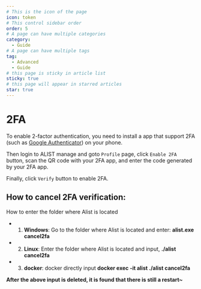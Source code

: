 ```yaml
---
# This is the icon of the page
icon: token
# This control sidebar order
order: 5
# A page can have multiple categories
category:
  - Guide
# A page can have multiple tags
tag:
  - Advanced
  - Guide
# this page is sticky in article list
sticky: true
# this page will appear in starred articles
star: true
---
```


# 2FA

To enable 2-factor authentication, you need to install a app that support 2FA (such as [Google Authenticator](https://play.google.com/store/apps/details?id=com.google.android.apps.authenticator2)) on your phone.

Then login to ALIST manage and goto `Profile` page, click `Enable 2FA` button, scan the QR code with your 2FA app, and enter the code generated by your 2FA app.

Finally, click `Verify` button to enable 2FA.



## **How to cancel 2FA verification:**

  How to enter the folder where Alist is located

 - 1. **Windows**: Go to the folder where Alist is located and enter: **alist.exe cancel2fa**
 - 2. **Linux**: Enter the folder where Alist is located and input, **./alist cancel2fa**
 - 3. **docker**: docker directly input **docker exec -it alist ./alist cancel2fa**

  **After the above input is deleted, it is found that there is still a restart~**